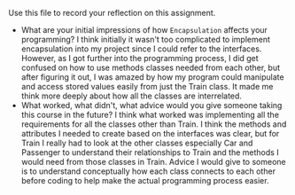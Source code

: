 Use this file to record your reflection on this assignment.

- What are your initial impressions of how `Encapsulation` affects your programming?
    I think initially it wasn't too complicated to implement encapsulation into my project since I could refer to the interfaces. However, as I got further into the programming process, I did get confused on how to use methods classes needed from each other, but after figuring it out, I was amazed by how my program could manipulate and access stored values easily from just the Train class. It made me think more deeply about how all the classes are interrelated.
- What worked, what didn't, what advice would you give someone taking this course in the future?
    I think what worked was implementing all the requirements for all the classes other than Train. I think the methods and attributes I needed to create based on the interfaces was clear, but for Train I really had to look at the other classes especially Car and Passenger to understand their relationships to Train and the methods I would need from those classes in Train. Advice I would give to someone is to understand conceptually how each class connects to each other before coding to help make the actual programming process easier.
